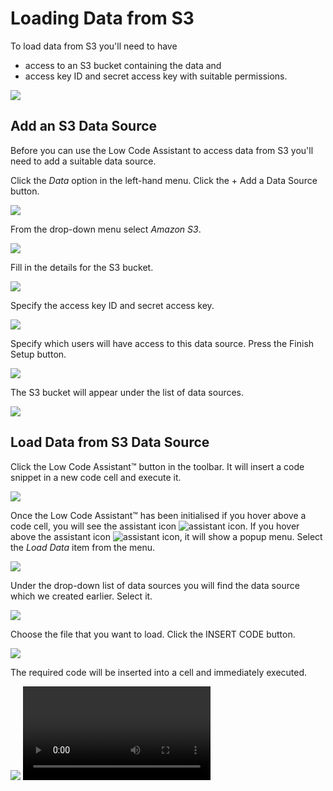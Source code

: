 # Loading Data from S3

To load data from S3 you'll need to have

- access to an S3 bucket containing the data and
- access key ID and secret access key with suitable permissions.

<img class="screenshot" src="../../../screenshots/s3-bucket.png">

## Add an S3 Data Source

Before you can use the Low Code Assistant to access data from S3 you'll need to add a suitable data source.

Click the _Data_ option in the left-hand menu. Click the <span class="blue-button">+ Add a Data Source</span> button.

<img class="screenshot" src="../../../screenshots/data-sources.png">

From the drop-down menu select _Amazon S3_.

<!-- <img class="screenshot" src="../../../screenshots/s3-new-data-source.png"> -->
<img class="screenshot" src="../../../screenshots/s3-select-data-store.png">

Fill in the details for the S3 bucket.

<img class="screenshot" src="../../../screenshots/s3-bucket-details.png">

Specify the access key ID and secret access key.

<img class="screenshot" src="../../../screenshots/s3-credentials.png">

Specify which users will have access to this data source. Press the <span class="green-button">Finish Setup</span> button.

<img class="screenshot" src="../../../screenshots/s3-permissions.png">

The S3 bucket will appear under the list of data sources.

<img class="screenshot" src="../../../screenshots/s3-added.png">

## Load Data from S3 Data Source

Click the <span class="blue-button">Low Code Assistant™</span> button in the toolbar. It will insert a code snippet in a new code cell and execute it.

<img class="screenshot" src="../../../screenshots/s3-lca.png">

Once the Low Code Assistant™ has been initialised if you hover above a code cell, you will see the assistant icon <img alt="assistant icon" class="assistant-icon" src="../../../screenshots/general/assistant-icon.png">. If you hover above the assistant icon <img alt="assistant icon" class="assistant-icon" src="../../../screenshots/general/assistant-icon.png">, it will show a popup menu. Select the _Load Data_ item from the menu.

<img class="screenshot" src="../../../screenshots/s3-lca-menu.png">

Under the drop-down list of data sources you will find the data source which we created earlier. Select it.

<img class="screenshot" src="../../../screenshots/s3-lca-data-sources.png">

Choose the file that you want to load. Click the <span class="blue-button">INSERT CODE</span> button.

<img class="screenshot" src="../../../screenshots/s3-lca-files.png">

The required code will be inserted into a cell and immediately executed.

<img class="screenshot" src="../../../screenshots/s3-inserted-code.png">

<video controls>
    <source src="https://user-images.githubusercontent.com/6134409/197819542-798437a5-f6b5-4274-865d-9b2b0cdd177c.mp4" type="video/mp4">
</video>
